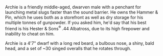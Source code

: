 Archie is a friendly middle-aged, dwarven male with a penchant for launching metal slugs faster than the sound barrier. He owns the Hammer & Pin, which he uses both as a storefront as well as dry storage for his multiple tonnes of gunpowder. If you asked him, he'd say that his best friend is his Hester & Sons<sup>®</sup> .44 Albatross, due to its high firepower and inability to cheat on him.

Archie is a 4'7" dwarf with a long red beard, a bulbous nose, a shiny, bald head, and a set of ~30 singed overalls that he rotates through.
